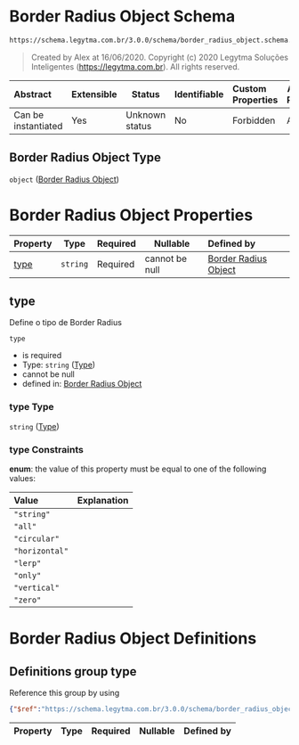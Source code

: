 # Border Radius Object Schema

```txt
https://schema.legytma.com.br/3.0.0/schema/border_radius_object.schema.json
```




> Created by Alex at 16/06/2020.
> Copyright (c) 2020 Legytma Soluções Inteligentes (<https://legytma.com.br>). All rights reserved.
>

| Abstract            | Extensible | Status         | Identifiable | Custom Properties | Additional Properties | Access Restrictions | Defined In                                                                                            |
| :------------------ | ---------- | -------------- | ------------ | :---------------- | --------------------- | ------------------- | ----------------------------------------------------------------------------------------------------- |
| Can be instantiated | Yes        | Unknown status | No           | Forbidden         | Allowed               | none                | [border_radius_object.schema.json](../schema/border_radius_object.schema.json) |

## Border Radius Object Type

`object` ([Border Radius Object](border_radius_object.md))

# Border Radius Object Properties

| Property      | Type     | Required | Nullable       | Defined by                                                                                                                                                             |
| :------------ | -------- | -------- | -------------- | :--------------------------------------------------------------------------------------------------------------------------------------------------------------------- |
| [type](#type) | `string` | Required | cannot be null | [Border Radius Object](border_radius_geometry-definitions-type.md) |

## type

Define o tipo de Border Radius


`type`

-   is required
-   Type: `string` ([Type](border_radius_geometry-definitions-type.md))
-   cannot be null
-   defined in: [Border Radius Object](border_radius_geometry-definitions-type.md)

### type Type

`string` ([Type](border_radius_geometry-definitions-type.md))

### type Constraints

**enum**: the value of this property must be equal to one of the following values:

| Value          | Explanation |
| :------------- | ----------- |
| `"string"`     |             |
| `"all"`        |             |
| `"circular"`   |             |
| `"horizontal"` |             |
| `"lerp"`       |             |
| `"only"`       |             |
| `"vertical"`   |             |
| `"zero"`       |             |

# Border Radius Object Definitions

## Definitions group type

Reference this group by using

```json
{"$ref":"https://schema.legytma.com.br/3.0.0/schema/border_radius_object.schema.json#/definitions/type"}
```

| Property | Type | Required | Nullable | Defined by |
| :------- | ---- | -------- | -------- | :--------- |
